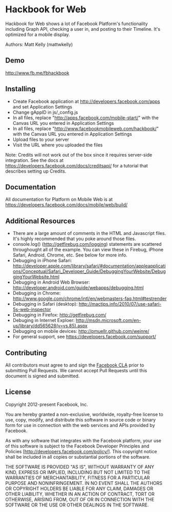 # Hackbook for Web

Hackbook for Web shows a lot of Facebook Platform's functionality including Graph API, checking a user in, and posting to their Timeline.  It's optimized for a mobile display.

Authors: Matt Kelly (mattwkelly)

## Demo

http://www.fb.me/fbhackbook

## Installing

- Create Facebook application at http://developers.facebook.com/apps and set Application Settings
- Change gAppID in js/_config.js
- In all files, replace "http://apps.facebook.com/mobile-start/" with the Canvas URL you entered in Application Settings
- In all files, replace "http://www.facebookmobileweb.com/hackbook/" with the Canvas URL you entered in Application Settings
- Upload files to your server
- Visit the URL where you uploaded the files

Note: Credits will not work out of the box since it requires server-side integration.  See the docs at https://developers.facebook.com/docs/creditsapi/ for a tutorial that describes setting up Credits.

## Documentation

All documentation for Platform on Mobile Web is at https://developers.facebook.com/docs/mobile/web/build/

## Additional Resources

- There are a large amount of comments in the HTML and Javascript files.  It's highly recommended that you poke around those files.
- console.log() (http://getfirebug.com/logging) statements are scattered throughought all of the example.  You can view these in Firebug, iPhone Safari, Android, Chrome, etc.  See below for more info.
- Debugging in iPhone Safari: http://developer.apple.com/library/safari/#documentation/appleapplications/Conceptual/Safari_Developer_Guide/DebuggingYourWebsite/DebuggingYourWebsite.html
- Debugging in Android Web Browser: http://developer.android.com/guide/webapps/debugging.html
- Debugging in Chrome: http://www.google.com/chrome/intl/en/webmasters-faq.html#testrender
- Debugging in Safari (desktop): http://mactips.info/2010/07/use-safari-5s-web-inspector
- Debugging in Firefox: http://getfirebug.com/
- Debuging in Internet Exploer: http://msdn.microsoft.com/en-us/library/dd565628(v=vs.85).aspx
- Debugging on mobile devices: http://pmuellr.github.com/weinre/
- For general support, see https://developers.facebook.com/support/

## Contributing

All contributors must agree to and sign the [Facebook CLA](https://developers.facebook.com/opensource/cla) prior to submitting Pull Requests. We cannot accept Pull Requests until this document is signed and submitted.

## License

Copyright 2012-present Facebook, Inc.

You are hereby granted a non-exclusive, worldwide, royalty-free license to use, copy, modify, and distribute this software in source code or binary form for use in connection with the web services and APIs provided by Facebook.

As with any software that integrates with the Facebook platform, your use of this software is subject to the Facebook Developer Principles and Policies [http://developers.facebook.com/policy/]. This copyright notice shall be included in all copies or substantial portions of the software.

THE SOFTWARE IS PROVIDED "AS IS", WITHOUT WARRANTY OF ANY KIND, EXPRESS OR IMPLIED, INCLUDING BUT NOT LIMITED TO THE WARRANTIES OF MERCHANTABILITY, FITNESS FOR A PARTICULAR PURPOSE AND NONINFRINGEMENT. IN NO EVENT SHALL THE AUTHORS OR COPYRIGHT HOLDERS BE LIABLE FOR ANY CLAIM, DAMAGES OR OTHER LIABILITY, WHETHER IN AN ACTION OF CONTRACT, TORT OR OTHERWISE, ARISING FROM, OUT OF OR IN CONNECTION WITH THE SOFTWARE OR THE USE OR OTHER DEALINGS IN THE SOFTWARE.